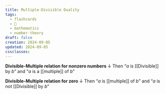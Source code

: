 ```yaml
---
title: Multiple-Divisible Duality
tags:
  - flashcards
  - 🌱
  - mathematics
  - number-theory
draft: false
creation: 2024-09-05
updated: 2024-09-05
cssclasses: 
---
```

**Divisible-Multiple relation for nonzero numbers**
↓
Then “$a$ is [[Divisible]] by $b$” and “$a$ is a [[multiple]] of $b$”
<!--SR:!2024-12-20,4,170-->


**Divisible-Multiple relation for zero**
↓
Then “$a$ is [[multiple]] of $b$” and “$a$ is not [[Divisible]] by $b$”
<!--SR:!2024-12-19,2,150-->